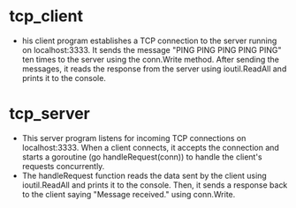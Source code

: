 # tcp_client
- his client program establishes a TCP connection to the server running on localhost:3333. It sends the message "PING PING PING PING PING" ten times to the server using the conn.Write method. After sending the messages, it reads the response from the server using ioutil.ReadAll and prints it to the console.

# tcp_server
- This server program listens for incoming TCP connections on localhost:3333. When a client connects, it accepts the connection and starts a goroutine (go handleRequest(conn)) to handle the client's requests concurrently.
- The handleRequest function reads the data sent by the client using ioutil.ReadAll and prints it to the console. Then, it sends a response back to the client saying "Message received." using conn.Write.
